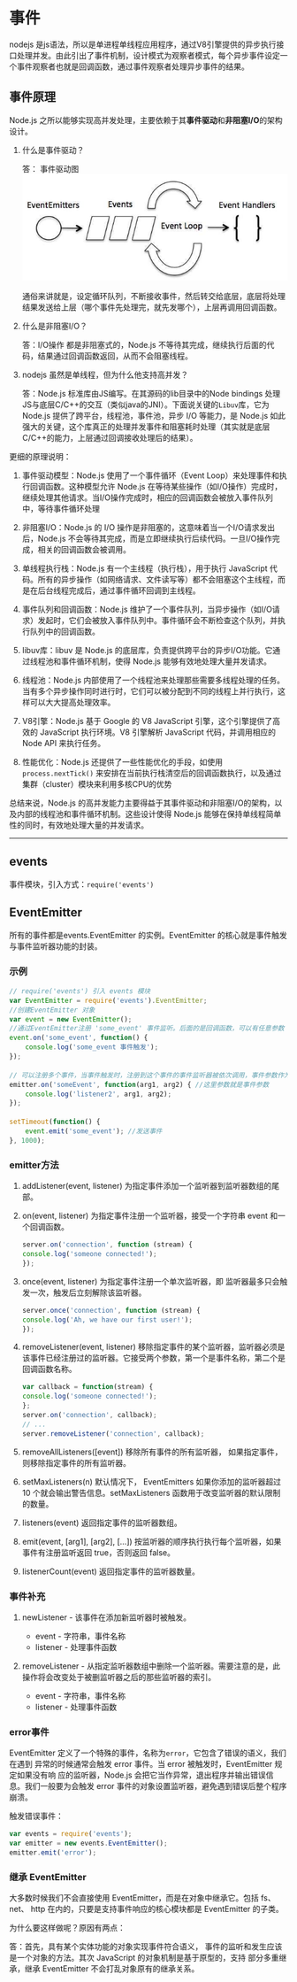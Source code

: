 # 事件

nodejs 是js语法，所以是单进程单线程应用程序，通过V8引擎提供的异步执行接口处理并发。由此引出了事件机制，设计模式为观察者模式，每个异步事件设定一个事件观察者也就是回调函数，通过事件观察者处理异步事件的结果。

## 事件原理

Node.js 之所以能够实现高并发处理，主要依赖于其**事件驱动**和**非阻塞I/O**的架构设计。

1. 什么是事件驱动？

    答：
    事件驱动图 ![事件原理](事件原理.png)

    通俗来讲就是，设定循环队列，不断接收事件，然后转交给底层，底层将处理结果发送给上层（哪个事件先处理完，就先发哪个），上层再调用回调函数。

2. 什么是非阻塞I/O？

    答：I/O操作 都是非阻塞式的，Node.js 不等待其完成，继续执行后面的代码，结果通过回调函数返回，从而不会阻塞线程。

3. nodejs 虽然是单线程，但为什么他支持高并发？

    答：Node.js 标准库由JS编写。在其源码的lib目录中的Node bindings 处理JS与底层C/C++的交互（类似java的JNI）。下面说关键的`Libuv`库，它为 Node.js 提供了跨平台，线程池，事件池，异步 I/O 等能力，是 Node.js 如此强大的关键，这个库真正的处理并发事件和阻塞耗时处理（其实就是底层C/C++的能力，上层通过回调接收处理后的结果）。

更细的原理说明：

1. 事件驱动模型：Node.js 使用了一个事件循环（Event Loop）来处理事件和执行回调函数。这种模型允许 Node.js 在等待某些操作（如I/O操作）完成时，继续处理其他请求。当I/O操作完成时，相应的回调函数会被放入事件队列中，等待事件循环处理
2. 非阻塞I/O：Node.js 的 I/O 操作是非阻塞的，这意味着当一个I/O请求发出后，Node.js 不会等待其完成，而是立即继续执行后续代码。一旦I/O操作完成，相关的回调函数会被调用。
3. 单线程执行栈：Node.js 有一个主线程（执行栈），用于执行 JavaScript 代码。所有的异步操作（如网络请求、文件读写等）都不会阻塞这个主线程，而是在后台线程完成后，通过事件循环回调到主线程。
4. 事件队列和回调函数：Node.js 维护了一个事件队列，当异步操作（如I/O请求）发起时，它们会被放入事件队列中。事件循环会不断检查这个队列，并执行队列中的回调函数。
5. libuv库：libuv 是 Node.js 的底层库，负责提供跨平台的异步I/O功能。它通过线程池和事件循环机制，使得 Node.js 能够有效地处理大量并发请求。

6. 线程池：Node.js 内部使用了一个线程池来处理那些需要多线程处理的任务。当有多个异步操作同时进行时，它们可以被分配到不同的线程上并行执行，这样可以大大提高处理效率。

7. V8引擎：Node.js 基于 Google 的 V8 JavaScript 引擎，这个引擎提供了高效的 JavaScript 执行环境。V8 引擎解析 JavaScript 代码，并调用相应的 Node API 来执行任务。

8. 性能优化：Node.js 还提供了一些性能优化的手段，如使用 `process.nextTick()` 来安排在当前执行栈清空后的回调函数执行，以及通过集群（cluster）模块来利用多核CPU的优势

总结来说，Node.js 的高并发能力主要得益于其事件驱动和非阻塞I/O的架构，以及内部的线程池和事件循环机制。这些设计使得 Node.js 能够在保持单线程简单性的同时，有效地处理大量的并发请求。

---

## events

事件模块，引入方式：`require('events')`

## EventEmitter

所有的事件都是events.EventEmitter 的实例。EventEmitter 的核心就是事件触发与事件监听器功能的封装。

### 示例

```js
// require('events') 引入 events 模块
var EventEmitter = require('events').EventEmitter; 
//创建EventEmitter 对象
var event = new EventEmitter(); 
//通过EventEmitter注册 'some_event' 事件监听。后面的是回调函数，可以有任意参数
event.on('some_event', function() { 
    console.log('some_event 事件触发'); 
}); 

// 可以注册多个事件，当事件触发时，注册到这个事件的事件监听器被依次调用，事件参数作为回调函数参数传递
emitter.on('someEvent', function(arg1, arg2) { //这里参数就是事件参数
    console.log('listener2', arg1, arg2); 
}); 

setTimeout(function() { 
    event.emit('some_event'); //发送事件
}, 1000); 
```

### emitter方法

1. addListener(event, listener)
为指定事件添加一个监听器到监听器数组的尾部。

2. on(event, listener)
为指定事件注册一个监听器，接受一个字符串 event 和一个回调函数。

    ```js
    server.on('connection', function (stream) {
    console.log('someone connected!');
    });
    ```

3. once(event, listener)
为指定事件注册一个单次监听器，即 监听器最多只会触发一次，触发后立刻解除该监听器。

    ```js
    server.once('connection', function (stream) {
    console.log('Ah, we have our first user!');
    });
    ```

4. removeListener(event, listener)
移除指定事件的某个监听器，监听器必须是该事件已经注册过的监听器。它接受两个参数，第一个是事件名称，第二个是回调函数名称。

    ```js
    var callback = function(stream) {
    console.log('someone connected!');
    };
    server.on('connection', callback);
    // ...
    server.removeListener('connection', callback);
    ```

5. removeAllListeners([event])
移除所有事件的所有监听器， 如果指定事件，则移除指定事件的所有监听器。

6. setMaxListeners(n)
默认情况下， EventEmitters 如果你添加的监听器超过 10 个就会输出警告信息。setMaxListeners 函数用于改变监听器的默认限制的数量。

7. listeners(event)
返回指定事件的监听器数组。

8. emit(event, [arg1], [arg2], [...])
按监听器的顺序执行执行每个监听器，如果事件有注册监听返回 true，否则返回 false。

9. listenerCount(event)
返回指定事件的监听器数量。

### 事件补充

1. newListener - 该事件在添加新监听器时被触发。
    * event - 字符串，事件名称
    * listener - 处理事件函数

2. removeListener - 从指定监听器数组中删除一个监听器。需要注意的是，此操作将会改变处于被删监听器之后的那些监听器的索引。
    * event - 字符串，事件名称
    * listener - 处理事件函数

### error事件

EventEmitter 定义了一个特殊的事件，名称为`error`，它包含了错误的语义，我们在遇到 异常的时候通常会触发 error 事件。当 error 被触发时，EventEmitter 规定如果没有响 应的监听器，Node.js 会把它当作异常，退出程序并输出错误信息。我们一般要为会触发 error 事件的对象设置监听器，避免遇到错误后整个程序崩溃。

触发错误事件：

```js
var events = require('events'); 
var emitter = new events.EventEmitter(); 
emitter.emit('error'); 
```

### 继承 EventEmitter

大多数时候我们不会直接使用 EventEmitter，而是在对象中继承它。包括 fs、net、 http 在内的，只要是支持事件响应的核心模块都是 EventEmitter 的子类。

为什么要这样做呢？原因有两点：

答：首先，具有某个实体功能的对象实现事件符合语义， 事件的监听和发生应该是一个对象的方法。其次 JavaScript 的对象机制是基于原型的，支持 部分多重继承，继承 EventEmitter 不会打乱对象原有的继承关系。
